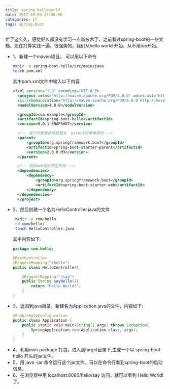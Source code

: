 ```yaml
---
title: spring helloworld
date: 2017-09-09 22:00:58
categories: IT
tags: spring-boot
---
```

忙了这么久，感觉好久都没有学习一点新技术了，之前看过spring-boot的一些文档，现在打算实践一遍。很强势的，我们从hello world 开始。从不用ide开始。<!-- more -->
- 1、新建一个maven项目。
  可以用以下命令
  ``` bash
  mkdir -p spring-boot-hello/src/main/java
  touch pom.xml
  ```
  其中pom.xml文件中输入以下内容
  ```xml
  <?xml version="1.0" encoding="UTF-8"?>
    <project xmlns="http://maven.apache.org/POM/4.0.0" xmlns:xsi="http://www.w3.org/2001/XMLSchema-instance"
    xsi:schemaLocation="http://maven.apache.org/POM/4.0.0 http://maven.apache.org/xsd/maven-4.0.0.xsd">
    <modelVersion>4.0.0</modelVersion>

    <groupId>com.example</groupId>
    <artifactId>spring-boot-hello</artifactId>
    <version>0.0.1-SNAPSHOT</version>

    <!-- 这个代表着此项目是从  parent中继承来的 -->
    <parent>
        <groupId>org.springframework.boot</groupId>
        <artifactId>spring-boot-starter-parent</artifactId>
        <version>2.0.0.M3</version>
    </parent>

    <!-- 添加web相关的包支持 -->
    <dependencies>
        <dependency>
            <groupId>org.springframework.boot</groupId>
            <artifactId>spring-boot-starter-web</artifactId>
        </dependency>
    </dependencies>
    </project>
    ```
-  2、然后创建一个名为HelloController.java的文件
    ```bash
     mkdir -p com/hello
     cd com/hello/
     touch HelloController.java
    ```
    其中内容如下:
    ```java
    package com.hello;

    @RestController
    @RequestMapping("/hello")
    public class HelloController{

        @RequestMapping("/say")
        public String sayHello(){
            return "Hello World!";
        }
    }
    ```
-  3、返回到java目录，新建名为Application.java的文件，内容如下:
    ```java
    @EnableAutoConfiguration
    public class Application {
        public static void main(String[] args) throws Exception{
            SpringApplication.run(Application.class, args);
        }
    }
    ```
- 4、利用mvn package 打包，进入到target目录下,生成一个以  spring-boot-hello 开头的jar文件。
- 5、用 java -jar 命令运行这个jar文件。可以在命令行看到spring-boot的启动信息。
- 6、在浏览器中用 localhost:8080/hello/say 访问，就可以看到  Hello World! 了。